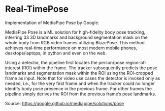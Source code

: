 # Real-TimePose
Implementation of MediaPipe Pose by Google.

MediaPipe Pose is a ML solution for high-fidelity body pose tracking, inferring 33 3D landmarks and background segmentation mask on the whole body from RGB video frames utilizing BlazePose.
This method achieves real-time performance on most modern mobile phones, desktops/laptops, in python and even on the web.

Using a detector, the pipeline first locates the person/pose region-of-interest (ROI) within the frame. The tracker subsequently predicts the pose landmarks and segmentation mask within the ROI using the ROI-cropped frame as input. Note that for video use cases the detector is invoked only as needed, i.e., for the very first frame and when the tracker could no longer identify body pose presence in the previous frame. For other frames the pipeline simply derives the ROI from the previous frame’s pose landmarks.

Source: https://google.github.io/mediapipe/solutions/pose
